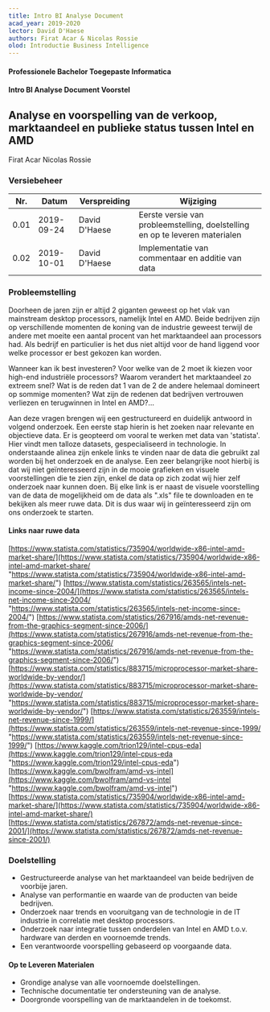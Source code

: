 ```yaml
---
title: Intro BI Analyse Document
acad_year: 2019-2020
lector: David D'Haese
authors: Firat Acar & Nicolas Rossie
olod: Introductie Business Intelligence 
---
```


#### Professionele Bachelor Toegepaste Informatica


#### Intro BI Analyse Document Voorstel


## Analyse en voorspelling van de verkoop,  marktaandeel en publieke status tussen Intel en AMD


Firat Acar
Nicolas Rossie


### Versiebeheer


| Nr.  | Datum      | Verspreiding | Wijziging                                         |
|------|------------|--------------|---------------------------------------------------|
| 0.01 | 2019-09-24	|       David D'Haese      |	Eerste versie van probleemstelling, doelstelling en op te leveren materialen |										   
| 0.02 | 2019-10-01	|       David D'Haese      |	Implementatie van commentaar en additie van data |
### Probleemstelling

Doorheen de jaren zijn er altijd 2 giganten geweest op het vlak van mainstream desktop processors, namelijk Intel en AMD. Beide bedrijven zijn op verschillende momenten de koning van de industrie geweest terwijl de andere met moeite een aantal procent van het marktaandeel aan processors had. Als bedrijf en particulier is het dus niet altijd voor de hand liggend voor welke processor er best gekozen kan worden. 

Wanneer kan ik best investeren? Voor welke van de 2 moet ik kiezen voor high-end industriële processors? Waarom verandert het marktaandeel zo extreem snel? Wat is de reden dat 1 van de 2 de andere helemaal domineert op sommige momenten? Wat zijn de redenen dat bedrijven vertrouwen verliezen en terugwinnen in Intel en AMD?...

Aan deze vragen brengen wij een gestructureerd en duidelijk antwoord in volgend onderzoek. Een eerste stap hierin is het zoeken naar relevante en objectieve data. Er is geopteerd om vooral te werken met data van 'statista'. Hier vindt men talloze datasets, gespecialiseerd in technologie. In onderstaande alinea zijn enkele links te vinden naar de data die gebruikt zal worden bij het onderzoek en de analyse. Een zeer belangrijke noot hierbij is dat wij niet geïnteresseerd zijn in de mooie grafieken en visuele voorstellingen die te zien zijn, enkel de data op zich zodat wij hier zelf onderzoek naar kunnen doen. Bij elke link is er naast de visuele voorstelling van de data de mogelijkheid om de data als ".xls" file te downloaden en te bekijken als meer ruwe data. Dit is dus  waar wij in geïnteresseerd zijn om ons onderzoek te starten.

#### Links naar ruwe data
[https://www.statista.com/statistics/735904/worldwide-x86-intel-amd-market-share/](https://www.statista.com/statistics/735904/worldwide-x86-intel-amd-market-share/ "https://www.statista.com/statistics/735904/worldwide-x86-intel-amd-market-share/")
[https://www.statista.com/statistics/263565/intels-net-income-since-2004/](https://www.statista.com/statistics/263565/intels-net-income-since-2004/ "https://www.statista.com/statistics/263565/intels-net-income-since-2004/")
[https://www.statista.com/statistics/267916/amds-net-revenue-from-the-graphics-segment-since-2006/](https://www.statista.com/statistics/267916/amds-net-revenue-from-the-graphics-segment-since-2006/ "https://www.statista.com/statistics/267916/amds-net-revenue-from-the-graphics-segment-since-2006/")
[https://www.statista.com/statistics/883715/microprocessor-market-share-worldwide-by-vendor/](https://www.statista.com/statistics/883715/microprocessor-market-share-worldwide-by-vendor/ "https://www.statista.com/statistics/883715/microprocessor-market-share-worldwide-by-vendor/")
[https://www.statista.com/statistics/263559/intels-net-revenue-since-1999/](https://www.statista.com/statistics/263559/intels-net-revenue-since-1999/ "https://www.statista.com/statistics/263559/intels-net-revenue-since-1999/")
[https://www.kaggle.com/trion129/intel-cpus-eda](https://www.kaggle.com/trion129/intel-cpus-eda "https://www.kaggle.com/trion129/intel-cpus-eda")
[https://www.kaggle.com/bwolfram/amd-vs-intel](https://www.kaggle.com/bwolfram/amd-vs-intel "https://www.kaggle.com/bwolfram/amd-vs-intel")
[https://www.statista.com/statistics/735904/worldwide-x86-intel-amd-market-share/](https://www.statista.com/statistics/735904/worldwide-x86-intel-amd-market-share/)
[https://www.statista.com/statistics/267872/amds-net-revenue-since-2001/](https://www.statista.com/statistics/267872/amds-net-revenue-since-2001/)


### Doelstelling

- Gestructureerde analyse van het marktaandeel van beide bedrijven de voorbije jaren.
- Analyse van performantie en waarde van de producten van beide bedrijven.
- Onderzoek naar trends en vooruitgang van de technologie in de IT industrie in correlatie met desktop processors.
- Onderzoek naar integratie tussen onderdelen van Intel en AMD t.o.v. hardware van derden en voornoemde trends. 
- Een verantwoorde voorspelling gebaseerd op voorgaande data.

#### Op te Leveren Materialen

- Grondige analyse van alle voornoemde doelstellingen.
- Technische documentatie ter ondersteuning van de analyse.
- Doorgronde voorspelling van de marktaandelen in de toekomst.
